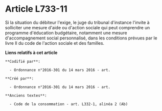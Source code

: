 # Article L733-11

Si la situation du débiteur l'exige, le juge du tribunal d'instance l'invite à solliciter une mesure d'aide ou d'action
sociale qui peut comprendre un programme d'éducation budgétaire, notamment une mesure d'accompagnement social personnalisé,
dans les conditions prévues par le livre II du code de l'action sociale et des familles.

**Liens relatifs à cet article**

	**Codifié par**:

	  - Ordonnance n°2016-301 du 14 mars 2016 - art.

	**Créé par**:

	  - Ordonnance n°2016-301 du 14 mars 2016 - art.

	**Anciens textes**:

	  - Code de la consommation - art. L332-1, alinéa 2 (Ab)
